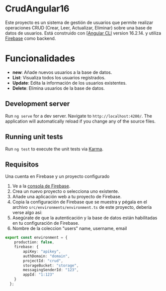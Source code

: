 # CrudAngular16

Este proyecto es un sistema de gestión de usuarios que permite realizar operaciones CRUD (Crear, Leer, Actualizar, Eliminar) sobre una base de datos de usuarios. Está construido con [[Angular CLI](https://github.com/angular/angular-cli) version 16.2.14.  y utiliza [Firebase](https://firebase.google.com/) como backend.

# Funcionalidades

- **new**: Añade nuevos usuarios a la base de datos.
- **List**: Visualiza todos los usuarios registrados.
- **Update**: Edita la información de los usuarios existentes.
- **Delete**: Elimina usuarios de la base de datos.

## Development server

Run `ng serve` for a dev server. Navigate to `http://localhost:4200/`. The application will automatically reload if you change any of the source files.

## Running unit tests

Run `ng test` to execute the unit tests via [Karma](https://karma-runner.github.io).

## Requisitos
Una cuenta en Firebase y un proyecto configurado

1. Ve a la [consola de Firebase](https://console.firebase.google.com/).
2. Crea un nuevo proyecto o selecciona uno existente.
3. Añade una aplicación web a tu proyecto de Firebase.
4. Copia la configuración de Firebase que se muestra y pégala en el archivo `src/environments/environment.ts` de este proyecto, debería verse algo así:
5. Asegúrate de que la autenticación y la base de datos están habilitadas en tu configuración de Firebase.
6. Nombre de la coleccion "users" name, username, email

```typescript
export const environment = {
    production: false,
    firebase: {
        apiKey: "apikey",
        authDomain: "domain",
        projectId: "crud",
        storageBucket: "storage",
        messagingSenderId: "123",
        appId: "1:123"
    }
  };
